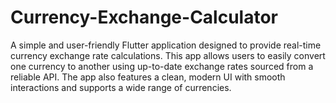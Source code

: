 # Currency-Exchange-Calculator
 A simple and user-friendly Flutter application designed to provide real-time currency exchange rate calculations. This app allows users to easily convert one currency to another using up-to-date exchange rates sourced from a reliable API. The app also features a clean, modern UI with smooth interactions and supports a wide range of currencies.
